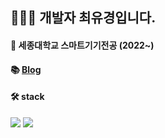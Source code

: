 ## 👩🏻‍💻 개발자 최유경입니다.

<!--
**YugyeongChoi/YugyeongChoi** is a ✨ _special_ ✨ repository because its `README.md` (this file) appears on your GitHub profile.

Here are some ideas to get you started:

- 👯 I’m looking to collaborate on ...
- 🤔 I’m looking for help with ...
- 💬 Ask me about ...
- 📫 How to reach me: ...
#### 📒 [Blog](https://yugyeongchoi.tistory.com/)

- 😄 Pronouns: ...
- ⚡ Fun fact: ...
-->
#### 🏫 세종대학교 스마트기기전공 (2022~)
#### 📚 [Blog](https://yugyeongchoi.tistory.com/)
#### 🛠️ stack
<img src="https://img.shields.io/badge/Swift-F05138?style=for-the-badge&logo=Swift&logoColor=white"> <img src="https://img.shields.io/badge/Spring-6DB33F?style=for-the-badge&logo=Spring&logoColor=white"/>
